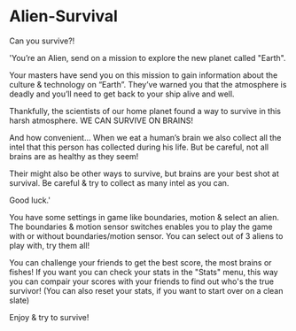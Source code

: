 # Alien-Survival
Can you survive?!


'You’re an Alien, send on a mission to explore the new planet called "Earth".

Your masters have send you on this mission to gain information about the culture & technology on “Earth”.
They’ve warned you that the atmosphere is deadly and you’ll need to get back to your ship alive and well. 

Thankfully, the scientists of our home planet found a way to survive in this harsh atmosphere. WE CAN SURVIVE ON BRAINS!

And how convenient...
When we eat a human’s brain we also collect all the intel that this person has collected during his life. 
But be careful, not all brains are as healthy as they seem!

Their might also be other ways to survive, but brains are your best shot at survival.
Be careful & try to collect as many intel as you can. 

Good luck.'

You have some settings in game like boundaries, motion & select an alien.
The boundaries & motion sensor switches enables you to play the game with or without boundaries/motion sensor.
You can select out of 3 aliens to play with, try them all!

You can challenge your friends to get the best score, the most brains or fishes! 
If you want you can check your stats in the "Stats" menu, 
this way you can compair your scores with your friends to find out who's the true survivor!
(You can also reset your stats, if you want to start over on a clean slate)

Enjoy & try to survive!
